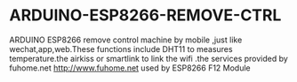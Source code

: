 # ARDUINO-ESP8266-REMOVE-CTRL
ARDUINO ESP8266 remove control machine by mobile ,just like wechat,app,web.These functions include DHT11 to measures temperature.the airkiss or smartlink to link the wifi .the services provided by fuhome.net http://www.fuhome.net
used by ESP8266 F12 Module

